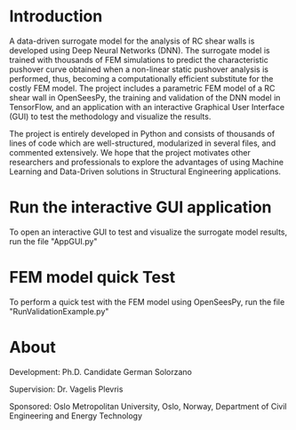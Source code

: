 # Introduction
A data-driven surrogate model for the analysis of RC shear walls is developed using Deep Neural Networks (DNN). The surrogate model is trained with thousands of FEM simulations to predict the characteristic pushover curve obtained when a non-linear static pushover analysis is performed, thus, becoming a computationally efficient substitute for the costly FEM model. The project includes a parametric FEM model of a RC shear wall in OpenSeesPy, the training and validation of the DNN model in TensorFlow, and an application with an interactive Graphical User Interface (GUI) to test the methodology and visualize the results.

The project is entirely developed in Python and consists of thousands of lines of code which are well-structured, modularized in several files, and commented extensively. We hope that the project motivates other researchers and professionals to explore the advantages of using Machine Learning and Data-Driven solutions in Structural Engineering applications. 

# Run the interactive GUI application
To open an interactive GUI to test and visualize the surrogate model results, run the file "AppGUI.py"

# FEM model quick Test
To perform a quick test with the FEM model using OpenSeesPy, run the file "RunValidationExample.py"

# About
Development: Ph.D. Candidate German Solorzano

Supervision: Dr. Vagelis Plevris

Sponsored:  Oslo Metropolitan University, Oslo, Norway, Department of Civil Engineering and Energy Technology 
